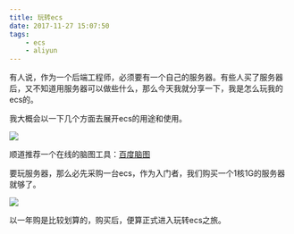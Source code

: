```yaml
---
title: 玩转ecs
date: 2017-11-27 15:07:50
tags:
    - ecs
    - aliyun
---
```




有人说，作为一个后端工程师，必须要有一个自己的服务器。有些人买了服务器后，又不知道用服务器可以做些什么，那么今天我就分享一下，我是怎么玩我的ecs的。

我大概会以一下几个方面去展开ecs的用途和使用。

![](http://ob5tof7al.bkt.clouddn.com/17-11-27/74716142.jpg)



顺道推荐一个在线的脑图工具：[百度脑图](http://naotu.baidu.com)

要玩服务器，那么必先采购一台ecs，作为入门者，我们购买一个1核1G的服务器就够了。

![](http://ob5tof7al.bkt.clouddn.com/17-11-27/72438635.jpg)



以一年购是比较划算的，购买后，便算正式进入玩转ecs之旅。